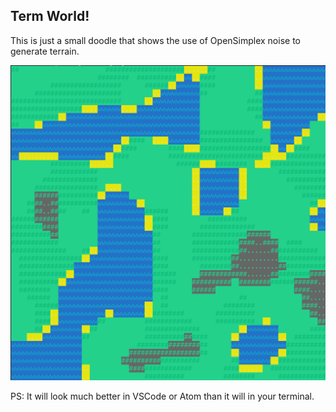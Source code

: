 ## Term World!
This is just a small doodle that shows the use of OpenSimplex noise to generate terrain. 

![Image of Terrain](random.png)

PS: It will look much better in VSCode or Atom than it will in your terminal.
